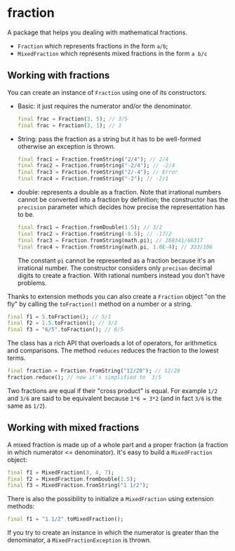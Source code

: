 # fraction

A package that helps you dealing with mathematical fractions.

* `Fraction` which represents fractions in the form `a/b`;
* `MixedFraction` which represents mixed fractions in the form `a b/c`

## Working with fractions

You can create an instance of `Fraction` using one of its constructors.

 - Basic: it just requires the numerator and/or the denominator.

   ```dart
   final frac = Fraction(3, 5); // 3/5
   final frac = Fraction(3, 1); // 3
   ```

 - String: pass the fraction as a string but it has to be well-formed otherwise an exception is
   thrown.

   ```dart
   final frac1 = Fraction.fromString("2/4"); // 2/4
   final frac2 = Fraction.fromString("-2/4"); // -2/4
   final frac3 = Fraction.fromString("2/-4"); // Error
   final frac4 = Fraction.fromString("-2"); // -2/1
   ```

 - double: represents a double as a fraction. Note that irrational numbers cannot be converted into
   a fraction by definition; the constructor has the `precision` parameter which decides how precise
   the representation has to be.

   ```dart
   final frac1 = Fraction.fromDouble(1.5); // 3/2
   final frac2 = Fraction.fromString(-8.5); // -17/2
   final frac3 = Fraction.fromString(math.pi); // 208341/66317
   final frac4 = Fraction.fromString(math.pi, 1.0E-4); // 333/106
   ```

   The constant `pi` cannot be represented as a fraction because it's an irrational number. The constructor considers only `precison` decimal digits to create a fraction. With rational numbers instead you don't have problems.

Thanks to extension methods you can also create a `Fraction` object "on the fly" by calling the `toFraction()` method on a number or a string.

```dart
final f1 = 5.toFraction(); // 5/1
final f2 = 1.5.toFraction(); // 3/2
final f3 = "6/5".toFraction(); // 6/5
```

The class has a rich API that overloads a lot of operators, for arithmetics and comparisons. The method
`reduces` reduces the fraction to the lowest terms.

```dart
final fraction = Fraction.fromString("12/20"); // 12/20
fraction.reduce(); // now it's simplified to  3/5
```

Two fractions are equal if their "cross product" is equal. For example `1/2` and `3/6` are said to be
equivalent because `1*6 = 3*2` (and in fact `3/6` is the same as `1/2`).

## Working with mixed fractions

A mixed fraction is made up of a whole part and a proper fraction (a fraction in which numerator <= denominator). It's easy to build a `MixedFraction` object:

```dart
final f1 = MixedFraction(3, 4, 7);
final f2 = MixedFraction.fromDouble(1.5);
final f3 = MixedFraction.fromString("1 1/2");
```

There is also the possibility to initialize a `MixedFraction` using extension methods:

```dart
final f1 = "1 1/2".toMixedFraction();
```

If you try to create an instance in which the numerator is greater than the denominator, a `MixedFractionException` is thrown.
